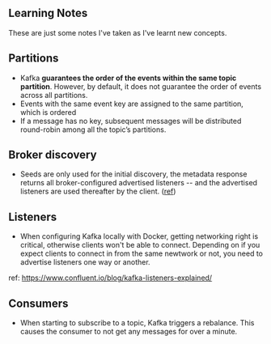 ## Learning Notes

These are just some notes I've taken as I've learnt new concepts.

## Partitions

- Kafka **guarantees the order of the events within the same topic partition**.
  However, by default, it does not guarantee the order of events across all
  partitions.
- Events with the same event key are assigned to the same partition, which is
  ordered
- If a message has no key, subsequent messages will be distributed round-robin
  among all the topic’s partitions.

## Broker discovery

- Seeds are only used for the initial discovery, the metadata response returns
  all broker-configured advertised listeners -- and the advertised listeners
  are used thereafter by the client.
  ([ref](https://github.com/twmb/franz-go/issues/611))

## Listeners

- When configuring Kafka locally with Docker, getting networking right is critical,
  otherwise clients won't be able to connect. Depending on if you expect clients to
  connect in from the same newtwork or not, you need to advertise listeners one way
  or another.

ref: https://www.confluent.io/blog/kafka-listeners-explained/

## Consumers

- When starting to subscribe to a topic, Kafka triggers a rebalance. This causes
  the consumer to not get any messages for over a minute.
